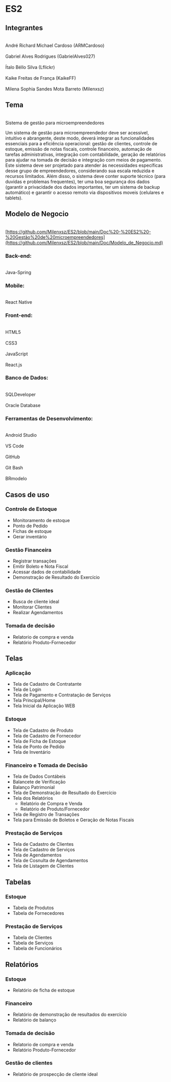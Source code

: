 # ES2
## Integrantes

<br>André Richard Michael Cardoso (ARMCardoso)</br>
<br>Gabriel Alves Rodrigues (GabrielAlves027)</br>
<br>Ítalo Béllo Silva (Lflickr)</br>
<br>Kaike Freitas de França (KaikeFF)</br>
<br>Milena Sophia Sandes Mota Barreto (Milenxsz) </br>

## Tema
<br>Sistema de gestão para microempreendedores

Um sistema de gestão para microempreendedor deve ser acessível, intuitivo e abrangente, deste modo, deverá integrar as funcionalidades essenciais para a eficiência operacional: gestão de clientes, controle de estoque, emissão de notas fiscais, controle financeiro, automação de tarefas administrativas, integração com contabilidade, geração de relatórios para ajudar na tomada de decisão e integração com meios de pagamento.	Este sistema deve ser projetado para atender às necessidades específicas desse grupo de empreendedores, considerando sua escala reduzida e recursos limitados. Além disso, o sistema deve conter suporte técnico (para duvidas e problemas frequentes), ter uma boa segurança dos dados (garantir a privacidade dos dados importantes, ter um sistema de backup automático) e garantir o acesso remoto via dispositivos moveis (celulares e tablets).

## Modelo de Negocio

<br>[https://github.com/Milenxsz/ES2/blob/main/Doc%20-%20ES2%20-%20Gestão%20de%20microempreendedores](https://github.com/Milenxsz/ES2/blob/main/Doc/Modelo_de_Negocio.md)</br>

### Back-end:
<br>Java-Spring</br>

### Mobile:
<br>React Native</br>


### Front-end:
<br>HTML5</br>
<br>CSS3</br>
<br>JavaScript</br>
<br>React.js</br>

### Banco de Dados:
<br>SQLDeveloper</br>
<br>Oracle Database</br>

### Ferramentas de Desenvolvimento:
<br>Android Studio</br>
<br>VS Code</br>
<br>GitHub</br>
<br>Git Bash</br>
<br>BRmodelo</br>


## Casos de uso
### Controle de Estoque
  - Monitoramento de estoque
  - Ponto de Pedido
  - Fichas de estoque
  - Gerar inventário 
    	
### Gestão Financeira
  - Registrar transações
  - Emitir Boleto e Nota Fiscal
  - Acessar dados de contabilidade
  - Demonstração de Resultado do Exercício
 
 ### Gestão de Clientes
  - Busca de cliente ideal
  - Monitorar Clientes
  - Realizar Agendamentos

  ### Tomada de decisão
  - Relatorio de compra e venda
  - Relatório Produto-Fornecedor


  ## Telas
### Aplicação
  - Tela de Cadastro de Contratante
  - Tela de Login
  - Tela de Pagamento e Contratação de Serviços
  - Tela Principal/Home
  - Tela Inicial da Aplicação WEB
### Estoque
 - Tela de Cadastro de Produto
 - Tela de Cadastro de Fornecedor
 - Tela de Ficha de Estoque
 - Tela de Ponto de Pedido
 - Tela de Inventário
### Financeiro e Tomada de Decisão
 - Tela de Dados Contábeis
 - Balancete de Verificação
 - Balanço Patrimonial
 - Tela de Demonstração de Resultado do Exercício
 - Tela dos Relatórios
   - Relatório de Compra e Venda
   - Relatório de Produto/Fornecedor
 - Tela de Registro de Transações
 - Tela para Emissão de Boletos e Geração de Notas Fiscais
### Prestação de Serviços
 - Tela de Cadastro de Clientes
 - Tela de Cadastro de Serviços
 - Tela de Agendamentos
 - Tela de Cosnulta de Agendamentos
 - Tela de Listagem de Clientes

## Tabelas
### Estoque
 - Tabela de Produtos
 - Tabela de Fornecedores
### Prestação de Serviços
 - Tabela de Clientes
 - Tabela de Serviços
 - Tabela de Funcionários

## Relatórios
### Estoque
 - Relatório de ficha de estoque

### Financeiro
 - Relatório de demonstração de resultados do exercício
 - Relatório de balanço

### Tomada de decisão
 - Relatorio de compra e venda
 - Relatório Produto-Fornecedor

### Gestão de clientes
 - Relatório de prospecção de cliente ideal
   

